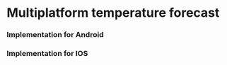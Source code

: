 <h1>Multiplatform temperature forecast</h1>
<h3>Implementation for Android</h3>
<h3>Implementation for IOS</h3>

